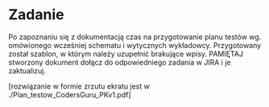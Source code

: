 # Zadanie
Po zapoznaniu się z dokumentacją czas na przygotowanie planu testów wg. omówionego wcześniej
schematu i wytycznych wykładowcy.
Przygotowany został szablon, w którym należy uzupełnić brakujące wpisy.
PAMIĘTAJ stworzony dokument dołącz do odpowiedniego zadania w JIRA i je zaktualizuj.

[rozwiązanie w formie zrzutu ekratu jest w ./Plan_testow_CodersGuru_PKv1.pdf]